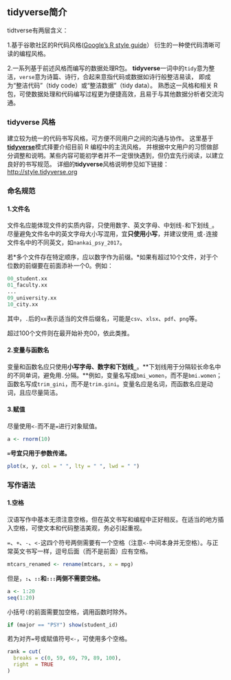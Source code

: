 ## tidyverse简介
tidtverse有两层含义：

1.基于谷歌社区的R代码风格([Google’s R style guide](https://google.github.io/styleguide/Rguide.xml)）
衍生的一种使代码清晰可读的编程风格。          

2.一系列基于前述风格而编写的数据处理R包。
**tidyverse**一词中的`tidy`意为整洁，`verse`意为诗篇、诗行，合起来意指代码或数据如诗行般整洁易读，
即成为“整洁代码”（tidy code）或“整洁数据”（tidy data）。
熟悉这一风格和相关 R 包，可使数据处理和代码编写过程更为便捷高效，且易于与其他数据分析者交流沟通。

### **tidyverse** 风格
建立较为统一的代码书写风格，可方便不同用户之间的沟通与协作。
这里基于[**tidyverse**](https://www.tidyverse.org/)模式择要介绍目前 R 编程中的主流风格，
并根据中文用户的习惯做部分调整和说明。某些内容可能初学者并不一定很快遇到，但仍宜先行阅读，以建立良好的书写规范。
详细的**tidyverse**风格说明参见如下链接：<http://style.tidyverse.org>

### 命名规范
#### 1.文件名
文件名应能体现文件的实质内容，只使用数字、英文字母、中划线`-`和下划线`_`。
尽量避免文件名中的英文字母大小写混用，宜**只使用小写**，并建议使用`_`或`-`连接文件名中的不同英文，如`nankai_psy_2017`。

若*多个文件存在特定顺序，应以数字作为前缀。*如果有超过10个文件，对于个位数的前缀要在前面添补一个0。例如：

```r
00_student.xx
01_faculty.xx
...
09_university.xx
10_city.xx
```
其中，`.`后的`xx`表示适当的文件后缀名，可能是`csv`、`xlsx`、`pdf`、`png`等。

超过100个文件则在最开始补充00，依此类推。

#### 2.变量与函数名

变量和函数名应只使用**小写字母、数字和下划线`_`**。**下划线用于分隔较长命名中的不同单词，避免用`.`分隔。**例如，变量名写成`bmi_women`，而不是`bmi.women`；函数名写成`trim_gini`，而不是`trim.gini`。变量名应是名词，而函数名应是动词，且应尽量简洁。

#### 3.赋值

尽量使用`<-`而不是`=`进行对象赋值。

```r
a <- rnorm(10)
```

**`=`号宜只用于参数传递。**

```r
plot(x, y, col = " ", lty = " ", lwd = " ")
```

### 写作语法

#### 1.空格

汉语写作中基本无须注意空格，但在英文书写和编程中正好相反。在适当的地方插入空格，可使文本和代码整洁美观，务必引起重视。

`=`、`+`、`-`、`<-`这四个符号两侧需要有一个空格（注意`<-`中间本身并无空格）。与正常英文书写一样，逗号后面（而不是前面）应有空格。

```r
mtcars_renamed <- rename(mtcars, x = mpg)
```

但是，**`:`、`::`和`:::`两侧不需要空格。**

```r
a <- 1:20
seq(1:20)
```

小括号`(`的前面需要加空格，调用函数时除外。

```r
if (major == "PSY") show(student_id)
```

若为对齐`=`号或赋值符号`<-`，可使用多个空格。

```r
rank = cut(
  breaks = c(0, 59, 69, 79, 89, 100),
  right  = TRUE
)
```
